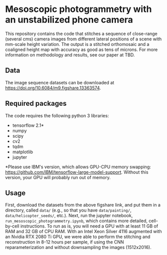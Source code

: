 # Mesoscopic photogrammetry with an unstabilized phone camera
This repository contains the code that stitches a sequence of close-range (several cms) camera images from different lateral positions of a scene with mm-scale height variation. The output is a stitched orthomosaic and a coaligned height map with accuracy as good as tens of microns. For more information on methodology and results, see our paper at TBD.

## Data
The image sequence datasets can be downloaded at https://doi.org/10.6084/m9.figshare.13363574.

## Required packages
The code requires the following python 3 libraries:
- tensorflow 2.1\*
- numpy
- scipy
- cv2
- tqdm
- matplotlib
- jupyter

\*Please use IBM's version, which allows GPU-CPU memory swapping: https://github.com/IBM/tensorflow-large-model-support. Without this version, your GPU will probably run out of memory.

## Usage
First, download the datasets from the above figshare link, and put them in a directory, called `data/` (e.g., so that you have `data/painting/`, `data/helicopter_seeds/`, etc.). Next, run the jupyter notebook, `run_mesoscopic_photogrammetry.ipynb`, which contains more detailed, cell-by-cell instructions. To run as is, you will need a GPU with at least 11 GB of RAM and 32 GB of CPU RAM. With an Intel Xeon Silver 4116 augmented with an Nvidia RTX 2080 Ti GPU, we were able to perform the stitching and reconstruction in 8-12 hours per sample, if using the CNN reparameterization and without downsampling the images (1512x2016).
